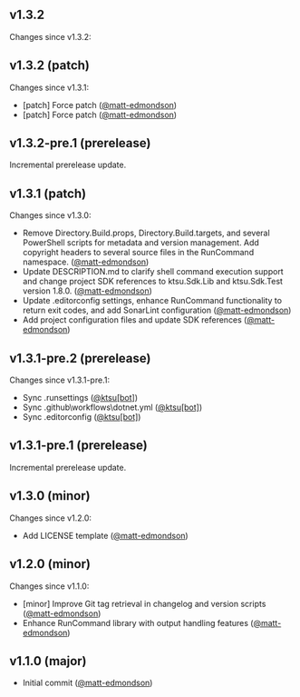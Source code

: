 ## v1.3.2

Changes since v1.3.2:
## v1.3.2 (patch)

Changes since v1.3.1:

- [patch] Force patch ([@matt-edmondson](https://github.com/matt-edmondson))
- [patch] Force patch ([@matt-edmondson](https://github.com/matt-edmondson))
## v1.3.2-pre.1 (prerelease)

Incremental prerelease update.
## v1.3.1 (patch)

Changes since v1.3.0:

- Remove Directory.Build.props, Directory.Build.targets, and several PowerShell scripts for metadata and version management. Add copyright headers to several source files in the RunCommand namespace. ([@matt-edmondson](https://github.com/matt-edmondson))
- Update DESCRIPTION.md to clarify shell command execution support and change project SDK references to ktsu.Sdk.Lib and ktsu.Sdk.Test version 1.8.0. ([@matt-edmondson](https://github.com/matt-edmondson))
- Update .editorconfig settings, enhance RunCommand functionality to return exit codes, and add SonarLint configuration ([@matt-edmondson](https://github.com/matt-edmondson))
- Add project configuration files and update SDK references ([@matt-edmondson](https://github.com/matt-edmondson))
## v1.3.1-pre.2 (prerelease)

Changes since v1.3.1-pre.1:

- Sync .runsettings ([@ktsu[bot]](https://github.com/ktsu[bot]))
- Sync .github\workflows\dotnet.yml ([@ktsu[bot]](https://github.com/ktsu[bot]))
- Sync .editorconfig ([@ktsu[bot]](https://github.com/ktsu[bot]))
## v1.3.1-pre.1 (prerelease)

Incremental prerelease update.
## v1.3.0 (minor)

Changes since v1.2.0:

- Add LICENSE template ([@matt-edmondson](https://github.com/matt-edmondson))
## v1.2.0 (minor)

Changes since v1.1.0:

- [minor] Improve Git tag retrieval in changelog and version scripts ([@matt-edmondson](https://github.com/matt-edmondson))
- Enhance RunCommand library with output handling features ([@matt-edmondson](https://github.com/matt-edmondson))
## v1.1.0 (major)

- Initial commit ([@matt-edmondson](https://github.com/matt-edmondson))
